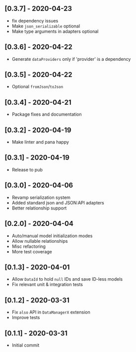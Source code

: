 ## [0.3.7] - 2020-04-23

 - fix dependency issues
 - Make `json_serializable` optional
 - Make type arguments in adapters optional

## [0.3.6] - 2020-04-22

  - Generate `dataProviders` only if 'provider' is a dependency

## [0.3.5] - 2020-04-22

  - Optional `fromJson`/`toJson`

## [0.3.4] - 2020-04-21

  - Package fixes and documentation

## [0.3.2] - 2020-04-19

  - Make linter and pana happy

## [0.3.1] - 2020-04-19

  - Release to pub

## [0.3.0] - 2020-04-06

 - Revamp serialization system
 - Added standard json and JSON:API adapters
 - Better relationship support

## [0.2.0] - 2020-04-04

 - Auto/manual model initialization modes
 - Allow nullable relationships
 - Misc refactoring
 - More test coverage

## [0.1.3] - 2020-04-01

 - Allow `DataId` to hold `null` IDs and save ID-less models
 - Fix relevant unit & integration tests

## [0.1.2] - 2020-03-31

 - Fix `also` API in `DataManagerX` extension
 - Improve tests

## [0.1.1] - 2020-03-31

 - Initial commit